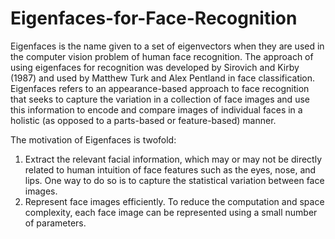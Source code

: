 # Eigenfaces-for-Face-Recognition

Eigenfaces is the name given to a set of eigenvectors when they are used in the computer vision problem of human face recognition. The approach of using eigenfaces for recognition was developed by Sirovich and Kirby (1987) and used by Matthew Turk and Alex Pentland in face classification. Eigenfaces refers to an appearance-based approach to face recognition that seeks to capture the variation in a collection of face images and use this information to encode and compare images of individual faces in a holistic (as opposed to a parts-based or feature-based) manner.

The motivation of Eigenfaces is twofold:
1) Extract the relevant facial information, which may or may not be directly related to human intuition of face features such as the eyes, nose, and lips. One way to do so is to capture the statistical variation between face images.
2) Represent face images efficiently. To reduce the computation and space complexity, each face image can be represented using a small number of parameters.
